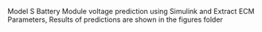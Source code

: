 Model S Battery Module voltage prediction using Simulink and Extract ECM Parameters, Results of predictions are shown in the figures folder
